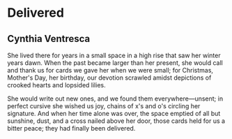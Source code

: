 # Delivered
## Cynthia Ventresca
She lived there for years in a
small space in a high rise that saw
her winter years dawn. When the past
became larger than her present,
she would call and thank us for cards
we gave her when we were small;
for Christmas, Mother's Day, her birthday,
our devotion scrawled amidst depictions
of crooked hearts and lopsided lilies.

She would write out new ones,
and we found them everywhere—unsent;
in perfect cursive she wished us joy,
chains of x's and o's circling her signature.
And when her time alone was over,
the space emptied of all but sunshine, dust,
and a cross nailed above her door,
those cards held for us a bitter peace;
they had finally been delivered.